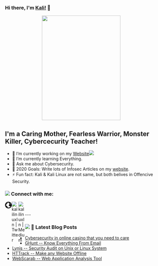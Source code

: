 ### Hi there, I'm [Kali!](https://www.kalilinux.in) 👋

<p align="center">
  <img width="260" height="346" src="https://raw.githubusercontent.com/jaykali/jaykali/master/kali.gif">
</p>

## I'm a Caring Mother, Fearless Warrior, Monster Killer, Cybercecurity Teacher!
 - 🔭 I’m currently working on my [Website](https://www.kalilinux.in)<img src="https://media.giphy.com/media/WUlplcMpOCEmTGBtBW/giphy.gif" width="50">
  - 🌱 I’m currently learning Everything.
  - 💬 Ask me about Cybersecurity.
  - 🥅 2020 Goals: Write lots of Infosec Articles on my [website](https://www.kalilinux.in).
  - ⚡ Fun fact: Kali & Kali Linux are not same, but both belives in Offencive Security.

### <img height="30" src="https://raw.githubusercontent.com/jaykali/jaykali/master/soulgem-homura.gif"/> Connect with me:

[<img align="left" alt="kalilinux.in" width="22px" src="https://raw.githubusercontent.com/iconic/open-iconic/master/svg/globe.svg" />][website]
[<img align="left" alt="kalilinuxIn | Twitter" width="22px" src="https://cdn.jsdelivr.net/npm/simple-icons@v3/icons/twitter.svg" />][twitter]
[<img align="left" alt="kalilinuxIn | Medium" width="22px" src="https://raw.githubusercontent.com/jaykali/jaykali/master/github.png" />][github]

<br />
<br />
---

### <img height="30" src="https://raw.githubusercontent.com/jaykali/jaykali/master/soulgem-sayaka.gif"/> 📕 Latest Blog Posts
<!-- BLOG-POST-LIST:START -->
- [Cybersecurity in online casino that you need to care](https://www.kalilinux.in/2020/10/cybersecurity-in-online-casino-that-you.html)
- [GHunt -- Know Everything From Email](https://www.kalilinux.in/2020/10/ghunt-tutorial-kali.html)
- [Lynis -- Security Audit on Unix or Linux System](https://www.kalilinux.in/2020/10/lynis-kali-linux-2020.html)
- [HTTrack -- Make any Website Offline](https://www.kalilinux.in/2020/10/httrack-kali-linux.html)
- [WebScarab -- Web Application Analysis Tool](https://www.kalilinux.in/2020/10/webscarab.html)
<!-- BLOG-POST-LIST:END -->





[website]: https://www.kalilinux.in
[twitter]: https://twitter.com/KaliLinux_in
[github]: https://github.com/jaykali
